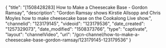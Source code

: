 {
    "title": "[1508428283] How to Make a Cheesecake Base - Gordon Ramsay",
    "description": "Gordon Ramsay shows Kirstie Allsopp and Chris Moyles how to make cheesecake base on the Cookalong Live show.",
    "channelid": "123179145",
    "videoid": "123179536",
    "date_created": "1257329073",
    "date_modified": "1508373766",
    "type": "captivate",
    "layout": "channelVideo",
    "url": "\/gcn-channel\/how-to-make-a-cheesecake-base-gordon-ramsay\/123179145-123179536"
}